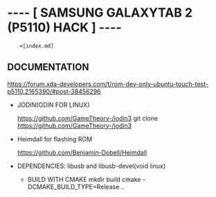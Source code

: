 # ---- [ SAMSUNG GALAXYTAB 2 (P5110) HACK ] ---- 

        <[index.md]

## DOCUMENTATION
   https://forum.xda-developers.com/t/rom-dev-only-ubuntu-touch-test-p5110.2165390/#post-38456296

* JODIN(ODIN FOR LINUX) 

  https://github.com/GameTheory-/jodin3
    git clone https://github.com/GameTheory-/jodin3

* Heimdall for flashing ROM

  https://github.com/Benjamin-Dobell/Heimdall

* DEPENDENCIES: libusb and libusb-devel(void linux)
  * BUILD WITH CMAKE
      mkdir build
      cmake -DCMAKE_BUILD_TYPE=Release ..


